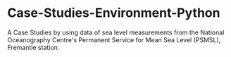 # Case-Studies-Environment-Python
A Case Studies by using data of sea level measurements from the National Oceanography Centre's Permanent Service for Mean Sea Level (PSMSL), Fremantle station.
